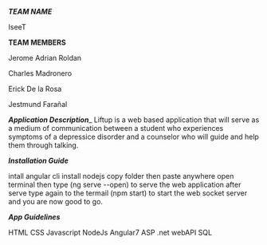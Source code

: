 ___TEAM NAME___

IseeT

__TEAM MEMBERS__

Jerome Adrian Roldan

Charles Madronero

Erick De la Rosa

Jestmund Farañal

___Application Description____
Liftup is a web based application that will serve as a medium of communication between a student who experiences symptoms of a depressice disorder and a counselor who will guide and help them through talking.

___Installation Guide___

intall angular cli
install nodejs
copy folder then paste anywhere
open terminal then type (ng serve --open) to serve the web application
after serve type again to the termail (npm start) to start the web socket server
and you are now good to go.

___App Guidelines___

HTML
CSS
Javascript
NodeJs
Angular7
ASP .net webAPI
SQL
